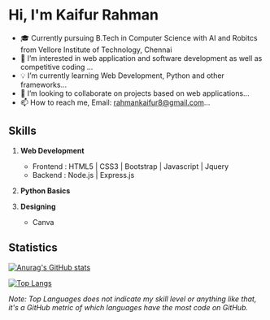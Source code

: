 # Hi, I'm Kaifur Rahman
- 🎓 Currently pursuing B.Tech in Computer Science with AI and Robitcs from Vellore Institute of Technology, Chennai
- 👀 I’m interested in web application and software development as well as competitive coding ...
- 💡  I’m currently learning Web Development, Python and other frameworks...
- 💞️ I’m looking to collaborate on projects based on web applications...
- 📫 How to reach me, Email: rahmankaifur8@gmail.com...

## Skills
1. **Web Development**
      - Frontend : HTML5 | CSS3 | Bootstrap | Javascript | Jquery 
      - Backend  : Node.js | Express.js
2. **Python Basics**

3. **Designing**
      - Canva
## Statistics
<!--github_stats-->
[![Anurag's GitHub stats](https://github-readme-stats.vercel.app/api?username=kaifur-rahman&show_icons=true&theme=highcontrast)](https://github.com/anuraghazra/github-readme-stats)

[![Top Langs](https://github-readme-stats.vercel.app/api/top-langs/?username=kaifur-rahman&layout=compact&theme=highcontrast)](https://github.com/anuraghazra/github-readme-stats)

*Note: Top Languages does not indicate my skill level or anything like that, it's a GitHub metric of which languages have the most code on GitHub.*





<!---
kaifur-rahman/kaifur-rahman is a ✨ special ✨ repository because its `README.md` (this file) appears on your GitHub profile.
You can click the Preview link to take a look at your changes.
--->
